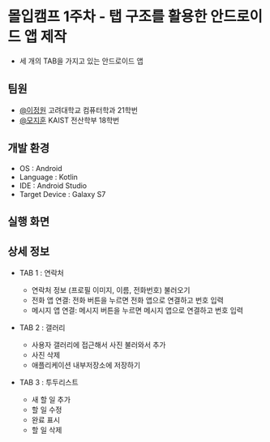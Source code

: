 
# 몰입캠프 1주차 - 탭 구조를 활용한 안드로이드 앱 제작

* 세 개의 TAB을 가지고 있는 안드로이드 앱


## 팀원

- [@이정원](https://github.com/jw0202058) 고려대학교 컴퓨터학과 21학번
- [@모지훈](https://github.com/Morivy42) KAIST 전산학부 18학번


## 개발 환경

* OS : Android
* Language : Kotlin
* IDE : Android Studio
* Target Device : Galaxy S7

## 실행 화면



## 상세 정보

- TAB 1 : 연락처
    - 연락처 정보 (프로필 이미지, 이름, 전화번호) 불러오기
    - 전화 앱 연결: 전화 버튼을 누르면 전화 앱으로 연결하고 번호 입력
    - 메시지 앱 연결: 메시지 버튼을 누르면 메시지 앱으로 연결하고 번호 입력
 
      
- TAB 2 : 갤러리
    - 사용자 갤러리에 접근해서 사진 불러와서 추가
    - 사진 삭제
    - 애플리케이션 내부저장소에 저장하기
 
      
- TAB 3 : 투두리스트
    - 새 할 일 추가
    - 할 일 수정
    - 완료 표시
    - 할 일 삭제
